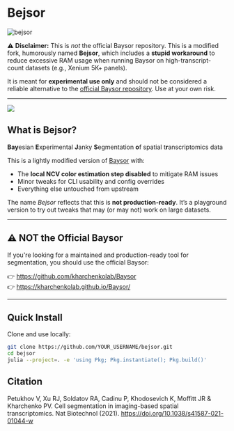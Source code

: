 # Bejsor
![bejsor](.assets/bejsor_logo.png)


⚠️ **Disclaimer:** This is *not* the official Baysor repository. This is a modified fork, humorously named **Bejsor**, which includes a **stupid workaround** to reduce excessive RAM usage when running Baysor on high-transcript-count datasets (e.g., Xenium 5K+ panels).

It is meant for **experimental use only** and should not be considered a reliable alternative to the [official Baysor repository](https://github.com/kharchenkolab/Baysor). Use at your own risk.

---

[![](https://img.shields.io/badge/docs-dev-blue.svg)](https://kharchenkolab.github.io/Baysor/dev)

## What is Bejsor?

**Bay**esian **E**xperimental **J**anky **S**egmentation **o**f spatial t**r**anscriptomics data

This is a lightly modified version of [Baysor](https://github.com/kharchenkolab/Baysor) with:

- The **local NCV color estimation step disabled** to mitigate RAM issues
- Minor tweaks for CLI usability and config overrides
- Everything else untouched from upstream

The name *Bejsor* reflects that this is **not production-ready**. It’s a playground version to try out tweaks that may (or may not) work on large datasets.

---

## ⚠️ NOT the Official Baysor

If you're looking for a maintained and production-ready tool for segmentation, you should use the official Baysor:

👉 https://github.com/kharchenkolab/Baysor  
👉 https://kharchenkolab.github.io/Baysor/

---

## Quick Install

Clone and use locally:

```bash
git clone https://github.com/YOUR_USERNAME/bejsor.git
cd bejsor
julia --project=. -e 'using Pkg; Pkg.instantiate(); Pkg.build()'

```

## Citation 
Petukhov V, Xu RJ, Soldatov RA, Cadinu P, Khodosevich K, Moffitt JR & Kharchenko PV.
Cell segmentation in imaging-based spatial transcriptomics.
Nat Biotechnol (2021). https://doi.org/10.1038/s41587-021-01044-w